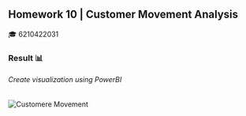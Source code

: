 ## Homework 10 | Customer Movement Analysis
:mortar_board: 6210422031
### Result :bar_chart:
###### Create visualization using PowerBI


![Customere Movement](https://user-images.githubusercontent.com/77830438/120899205-b4f04900-c658-11eb-873f-71499886cd6f.jpg)

